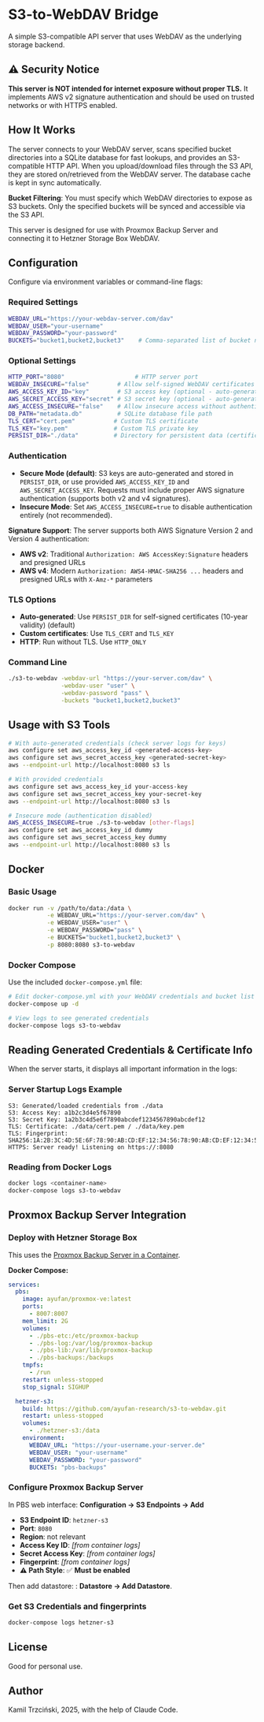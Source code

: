 # S3-to-WebDAV Bridge

A simple S3-compatible API server that uses WebDAV as the underlying storage backend.

## ⚠️ Security Notice

**This server is NOT intended for internet exposure without proper TLS.** It implements AWS v2 signature authentication and should be used on trusted networks or with HTTPS enabled.

## How It Works

The server connects to your WebDAV server, scans specified bucket directories into a SQLite database for fast lookups, and provides an S3-compatible HTTP API. When you upload/download files through the S3 API, they are stored on/retrieved from the WebDAV server. The database cache is kept in sync automatically.

**Bucket Filtering**: You must specify which WebDAV directories to expose as S3 buckets. Only the specified buckets will be synced and accessible via the S3 API.

This server is designed for use with Proxmox Backup Server and connecting it to Hetzner Storage Box WebDAV.

## Configuration

Configure via environment variables or command-line flags:

### Required Settings

```bash
WEBDAV_URL="https://your-webdav-server.com/dav"
WEBDAV_USER="your-username"
WEBDAV_PASSWORD="your-password"
BUCKETS="bucket1,bucket2,bucket3"    # Comma-separated list of bucket names to sync
```

### Optional Settings

```bash
HTTP_PORT="8080"                    # HTTP server port
WEBDAV_INSECURE="false"        # Allow self-signed WebDAV certificates
AWS_ACCESS_KEY_ID="key"        # S3 access key (optional - auto-generated if not provided)
AWS_SECRET_ACCESS_KEY="secret" # S3 secret key (optional - auto-generated if not provided)
AWS_ACCESS_INSECURE="false"    # Allow insecure access without authentication
DB_PATH="metadata.db"          # SQLite database file path
TLS_CERT="cert.pem"           # Custom TLS certificate
TLS_KEY="key.pem"             # Custom TLS private key
PERSIST_DIR="./data"          # Directory for persistent data (certificates and S3 keys)
```

### Authentication

- **Secure Mode (default)**: S3 keys are auto-generated and stored in `PERSIST_DIR`, or use provided `AWS_ACCESS_KEY_ID` and `AWS_SECRET_ACCESS_KEY`. Requests must include proper AWS signature authentication (supports both v2 and v4 signatures).
- **Insecure Mode**: Set `AWS_ACCESS_INSECURE=true` to disable authentication entirely (not recommended).

**Signature Support**: The server supports both AWS Signature Version 2 and Version 4 authentication:
- **AWS v2**: Traditional `Authorization: AWS AccessKey:Signature` headers and presigned URLs
- **AWS v4**: Modern `Authorization: AWS4-HMAC-SHA256 ...` headers and presigned URLs with `X-Amz-*` parameters

### TLS Options

- **Auto-generated**: Use `PERSIST_DIR` for self-signed certificates (10-year validity) (default)
- **Custom certificates**: Use `TLS_CERT` and `TLS_KEY`
- **HTTP**: Run without TLS. Use `HTTP_ONLY`

### Command Line

```bash
./s3-to-webdav -webdav-url "https://your-server.com/dav" \
               -webdav-user "user" \
               -webdav-password "pass" \
               -buckets "bucket1,bucket2,bucket3"
```

## Usage with S3 Tools

```bash
# With auto-generated credentials (check server logs for keys)
aws configure set aws_access_key_id <generated-access-key>
aws configure set aws_secret_access_key <generated-secret-key>
aws --endpoint-url http://localhost:8080 s3 ls

# With provided credentials
aws configure set aws_access_key_id your-access-key
aws configure set aws_secret_access_key your-secret-key
aws --endpoint-url http://localhost:8080 s3 ls

# Insecure mode (authentication disabled)
AWS_ACCESS_INSECURE=true ./s3-to-webdav [other-flags]
aws configure set aws_access_key_id dummy
aws configure set aws_secret_access_key dummy
aws --endpoint-url http://localhost:8080 s3 ls
```

## Docker

### Basic Usage

```bash
docker run -v /path/to/data:/data \
           -e WEBDAV_URL="https://your-server.com/dav" \
           -e WEBDAV_USER="user" \
           -e WEBDAV_PASSWORD="pass" \
           -e BUCKETS="bucket1,bucket2,bucket3" \
           -p 8080:8080 s3-to-webdav
```

### Docker Compose

Use the included `docker-compose.yml` file:

```bash
# Edit docker-compose.yml with your WebDAV credentials and bucket list
docker-compose up -d

# View logs to see generated credentials
docker-compose logs s3-to-webdav
```

## Reading Generated Credentials & Certificate Info

When the server starts, it displays all important information in the logs:

### Server Startup Logs Example

```
S3: Generated/loaded credentials from ./data
S3: Access Key: a1b2c3d4e5f67890
S3: Secret Key: 1a2b3c4d5e6f7890abcdef1234567890abcdef12
TLS: Certificate: ./data/cert.pem / ./data/key.pem
TLS: Fingerprint: SHA256:1A:2B:3C:4D:5E:6F:78:90:AB:CD:EF:12:34:56:78:90:AB:CD:EF:12:34:56:78:90:AB:CD:EF:12:34:56:78:90
HTTPS: Server ready! Listening on https://:8080
```

### Reading from Docker Logs

```bash
docker logs <container-name>
docker-compose logs s3-to-webdav
```

## Proxmox Backup Server Integration

### Deploy with Hetzner Storage Box

This uses the [Proxmox Backup Server in a Container](https://github.com/ayufan/pve-backup-server-dockerfiles).

**Docker Compose:**

```yaml
services:
  pbs:
    image: ayufan/proxmox-ve:latest
    ports:
      - 8007:8007
    mem_limit: 2G
    volumes:
      - ./pbs-etc:/etc/proxmox-backup
      - ./pbs-log:/var/log/proxmox-backup
      - ./pbs-lib:/var/lib/proxmox-backup
      - ./pbs-backups:/backups
    tmpfs:
      - /run
    restart: unless-stopped
    stop_signal: SIGHUP

  hetzner-s3:
    build: https://github.com/ayufan-research/s3-to-webdav.git
    restart: unless-stopped
    volumes:
      - ./hetzner-s3:/data
    environment:
      WEBDAV_URL: "https://your-username.your-server.de"
      WEBDAV_USER: "your-username"
      WEBDAV_PASSWORD: "your-password"
      BUCKETS: "pbs-backups"
```

### Configure Proxmox Backup Server

In PBS web interface: **Configuration → S3 Endpoints → Add**

- **S3 Endpoint ID**: `hetzner-s3`
- **Port**: `8080`
- **Region**: not relevant
- **Access Key ID**: *[from container logs]*
- **Secret Access Key**: *[from container logs]*
- **Fingerprint**: *[from container logs]*
- **⚠️ Path Style**: ✅ **Must be enabled**

Then add datastore: : **Datastore → Add Datastore**.

### Get S3 Credentials and fingerprints

```bash
docker-compose logs hetzner-s3
```

## License

Good for personal use.

## Author

Kamil Trzciński, 2025, with the help of Claude Code.
